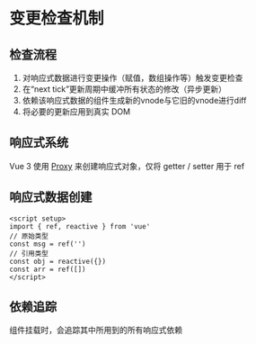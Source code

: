 # 变更检查机制

## 检查流程

1. 对响应式数据进行变更操作（赋值，数组操作等）触发变更检查
2. 在“next tick”更新周期中缓冲所有状态的修改（异步更新）
3. 依赖该响应式数据的组件生成新的vnode与它旧的vnode进行diff
4. 将必要的更新应用到真实 DOM

## 响应式系统

Vue 3 使用 [Proxy](https://developer.mozilla.org/en-US/docs/Web/JavaScript/Reference/Global_Objects/Proxy) 来创建响应式对象，仅将 getter / setter 用于 ref

## 响应式数据创建

```vue
<script setup>
import { ref, reactive } from 'vue'
// 原始类型
const msg = ref('')
// 引用类型
const obj = reactive({})
const arr = ref([])
</script>
```

## 依赖追踪

组件挂载时，会追踪其中所用到的所有响应式依赖
